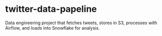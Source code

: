 # twitter-data-papeline
Data engineering project that fetches tweets, stores in S3, processes with Airflow, and loads into Snowflake for analysis.
